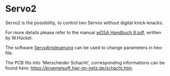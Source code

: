 # Servo2

Servo2 is the possibility, to control two Servos without digital knick-knacks.

For more details please refer to the manual [wDSA Handbuch 8.pdf](https://1drv.ms/b/s!AhVEogJDmDyhnxCQM4_sRUrK3o5b), written by W.Hückel.<br>

The software [ServoAnsteuerung](http://www.github.com/Kruemelbahn/ServoAnsteuerung) can be used to change parameters in hex-file.<br>

The PCB fits into 'Merscheider Schacht', corresponding informations can be found here: https://kruemelsoft.hier-im-netz.de/schacht.htm.
